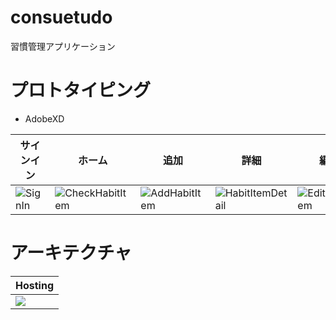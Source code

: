 # consuetudo
習慣管理アプリケーション


# プロトタイピング
- AdobeXD

| サインイン | ホーム | 追加 | 詳細 | 編集 | 削除 |
| --- | --- | --- | --- | --- | --- |
| ![SignIn](https://user-images.githubusercontent.com/7200238/73544486-a26e6a00-447c-11ea-96b5-e9b1bfba8747.png) | ![CheckHabitItem](https://user-images.githubusercontent.com/7200238/73544536-ba45ee00-447c-11ea-9900-b322ddaa9fae.png) | ![AddHabitItem](https://user-images.githubusercontent.com/7200238/73544545-bd40de80-447c-11ea-990a-3144e468b597.png) | ![HabitItemDetail](https://user-images.githubusercontent.com/7200238/73544556-c29e2900-447c-11ea-838f-3a23d51dc36b.png) | ![EditHabitItem](https://user-images.githubusercontent.com/7200238/73544561-c5008300-447c-11ea-9651-ec6826491a9e.png) | ![DeleteHabitItem](https://user-images.githubusercontent.com/7200238/73544563-c762dd00-447c-11ea-8d56-3558b20520bf.png) |

# アーキテクチャ

| Hosting |
| --- |
| ![](https://user-images.githubusercontent.com/7200238/73660696-0a6ebb80-46dc-11ea-9849-bdae85ac0559.png) |

